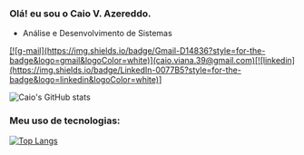 ### Olá! eu sou o Caio V. Azereddo.
<ul>
    <li> Análise e Desenvolvimento de Sistemas 
</ul>
<a href="mailto:caio.viana.39@gmail.com">
[![g-mail](https://img.shields.io/badge/Gmail-D14836?style=for-the-badge&logo=gmail&logoColor=white)](caio.viana.39@gmail.com)[![linkedin](https://img.shields.io/badge/LinkedIn-0077B5?style=for-the-badge&logo=linkedin&logoColor=white)]</a>

![Caio's GitHub stats](https://github-readme-stats.vercel.app/api?username=CaioVAzeredo&show_icons=true&theme=dracula)

### Meu uso de tecnologias: 
[![Top Langs](https://github-readme-stats.vercel.app/api/top-langs/?username=CaioVAzeredo&hide_progress=true)](https://github.com/CaioVAzeredo/github-readme-stats)
<!--
**CaioVAzeredo/caioVAzeredo** is a ✨ _special_ ✨ repository because its `README.md` (this file) appears on your GitHub profile.

Here are some ideas to get you started:

- 🔭 I’m currently working on ...
- 🌱 I’m currently learning ...
- 👯 I’m looking to collaborate on ...
- 🤔 I’m looking for help with ...
- 💬 Ask me about ...
- 📫 How to reach me: ...
- 😄 Pronouns: ...
- ⚡ Fun fact: ...
-->
